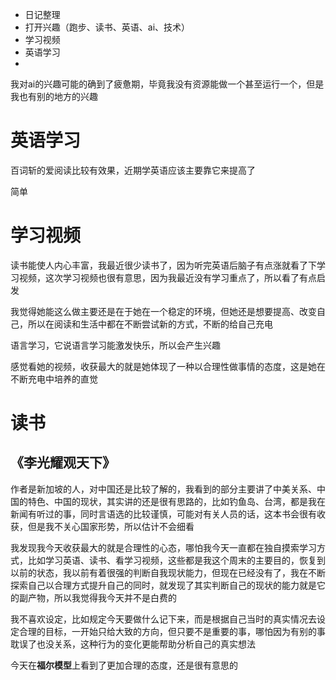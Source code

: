 - 日记整理
- 打开兴趣（跑步、读书、英语、ai、技术）
- 学习视频
- 英语学习
- 

我对ai的兴趣可能的确到了疲惫期，毕竟我没有资源能做一个甚至运行一个，但是我也有别的地方的兴趣

# 英语学习

百词斩的爱阅读比较有效果，近期学英语应该主要靠它来提高了

简单

# 学习视频

读书能使人内心丰富，我最近很少读书了，因为听完英语后脑子有点涨就看了下学习视频，这次学习视频也很有意思，因为我最近没有学习重点了，所以看了有点启发

我觉得她能这么做主要还是在于她在一个稳定的环境，但她还是想要提高、改变自己，所以在阅读和生活中都在不断尝试新的方式，不断的给自己充电

语言学习，它说语言学习能激发快乐，所以会产生兴趣

感觉看她的视频，收获最大的就是她体现了一种以合理性做事情的态度，这是她在不断充电中培养的直觉

# 读书

## 《李光耀观天下》

作者是新加坡的人，对中国还是比较了解的，我看到的部分主要讲了中美关系、中国的特色、中国的现状，其实讲的还是很有思路的，比如钓鱼岛、台湾，都是我在新闻有听过的事，同时言语选的比较谨慎，可能对有关人员的话，这本书会很有收获，但是我不关心国家形势，所以估计不会细看

我发现我今天收获最大的就是合理性的心态，哪怕我今天一直都在独自摸索学习方式，比如学习英语、读书、看学习视频，这些都是我这个周末的主要目的，恢复到以前的状态，我以前有着很强的判断自我现状能力，但现在已经没有了，我在不断探索自己以合理方式提升自己的同时，就发现了其实判断自己的现状的能力就是它的副产物，所以我觉得我今天并不是白费的

我不喜欢设定，比如规定今天要做什么记下来，而是根据自己当时的真实情况去设定合理的目标，一开始只给大致的方向，但只要不是重要的事，哪怕因为有别的事耽误了也没关系，这种行为的变化更能帮助分析自己的真实想法

今天在**福尔模型**上看到了更加合理的态度，还是很有意思的